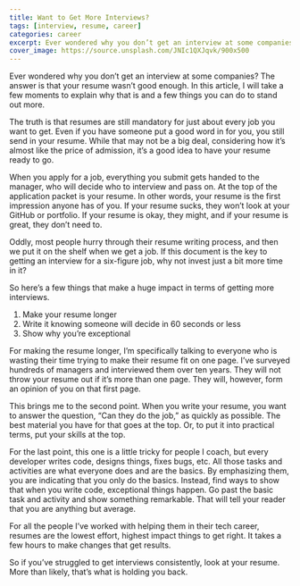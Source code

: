 ```yaml
---
title: Want to Get More Interviews?
tags: [interview, resume, career]
categories: career
excerpt: Ever wondered why you don’t get an interview at some companies? The answer is that your resume wasn’t good enough. In this article, I will take a few moments to explain why that is and a few things you can do to stand out more.
cover_image: https://source.unsplash.com/JNIc1QXJqvk/900x500
---
```

Ever wondered why you don’t get an interview at some companies? The answer is that your resume wasn’t good enough. In this article, I will take a few moments to explain why that is and a few things you can do to stand out more.

The truth is that resumes are still mandatory for just about every job you want to get. Even if you have someone put a good word in for you, you still send in your resume. While that may not be a big deal, considering how it’s almost like the price of admission, it’s a good idea to have your resume ready to go.

When you apply for a job, everything you submit gets handed to the manager, who will decide who to interview and pass on. At the top of the application packet is your resume. In other words, your resume is the first impression anyone has of you. If your resume sucks, they won’t look at your GitHub or portfolio. If your resume is okay, they might, and if your resume is great, they don’t need to.

Oddly, most people hurry through their resume writing process, and then we put it on the shelf when we get a job. If this document is the key to getting an interview for a six-figure job, why not invest just a bit more time in it?

So here’s a few things that make a huge impact in terms of getting more interviews.

1. Make your resume longer
2. Write it knowing someone will decide in 60 seconds or less
3. Show why you’re exceptional

For making the resume longer, I’m specifically talking to everyone who is wasting their time trying to make their resume fit on one page. I’ve surveyed hundreds of managers and interviewed them over ten years. They will not throw your resume out if it’s more than one page. They will, however, form an opinion of you on that first page.

This brings me to the second point. When you write your resume, you want to answer the question, “Can they do the job,” as quickly as possible. The best material you have for that goes at the top. Or, to put it into practical terms, put your skills at the top.

For the last point, this one is a little tricky for people I coach, but every developer writes code, designs things, fixes bugs, etc. All those tasks and activities are what everyone does and are the basics. By emphasizing them, you are indicating that you only do the basics. Instead, find ways to show that when you write code, exceptional things happen. Go past the basic task and activity and show something remarkable. That will tell your reader that you are anything but average.

For all the people I’ve worked with helping them in their tech career, resumes are the lowest effort, highest impact things to get right. It takes a few hours to make changes that get results.

So if you’ve struggled to get interviews consistently, look at your resume. More than likely, that’s what is holding you back.